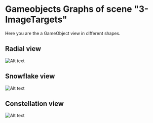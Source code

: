 # Gameobjects Graphs of scene "3-ImageTargets"
Here you are the a GameObject view in different shapes.
## Radial view
![Alt text](./3-ImageTargets/3-ImageTargets_gameobject_twopi.svg)

## Snowflake view
![Alt text](./3-ImageTargets/3-ImageTargets_gameobject_sfdp.svg)

## Constellation view
![Alt text](./3-ImageTargets/3-ImageTargets_gameobject_fdp.svg)
